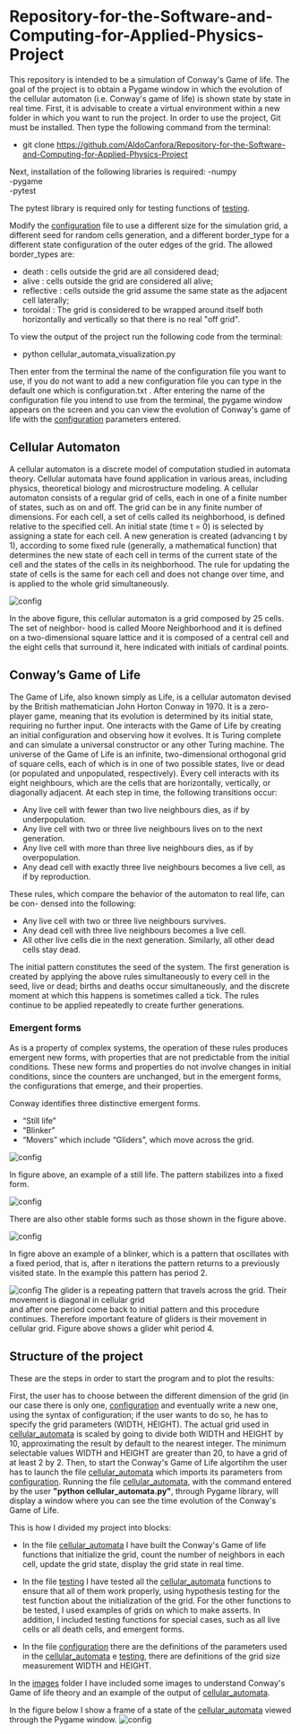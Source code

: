 # Repository-for-the-Software-and-Computing-for-Applied-Physics-Project
This repository is intended to be a simulation of Conway's Game of life. The goal of the project is to obtain a Pygame window in which the evolution of the cellular automaton (i.e. Conway's game of life) is shown state by state in real time.
First, it is advisable to create a virtual environment within a new folder in which you want to run the project.
In order to use the project, Git must be installed. 
Then type the following command from the terminal:  
- git clone https://github.com/AldoCanfora/Repository-for-the-Software-and-Computing-for-Applied-Physics-Project
  
Next, installation of the following libraries is required:
-numpy<br>
-pygame<br>
-pytest

The pytest library is required only for testing functions of [testing](testing.py).

Modify the [configuration](configuration.txt) file to use a different size for the simulation grid, a different seed for random cells generation, and a different border_type for a different state configuration of the outer edges of the grid.
The allowed border_types are:
- death : cells outside the grid are all considered dead;
- alive : cells outside the grid are considered all alive;
- reflective : cells outside the grid assume the same state as the adjacent cell laterally;
- toroidal : The grid is considered to be wrapped around itself both horizontally and vertically so that there is no real "off grid".
  
To view the output of the project run the following code from the terminal:
- python cellular_automata_visualization.py
  
Then enter from the terminal the name of the configuration file you want to use, if you do not want to add a new configuration file you can type in the default one which is configuration.txt .
After entering the name of the configuration file you intend to use from the terminal, the pygame window appears on the screen and you can view the evolution of Conway's game of life with the [configuration](configuration.txt) parameters entered.

## Cellular Automaton
A cellular automaton is a discrete model of computation studied in automata theory. 
Cellular automata have found application in various areas, including physics, theoretical
biology and microstructure modeling.
A cellular automaton consists of a regular grid of cells, each in one of a finite number
of states, such as on and off. The grid can be in any finite number of dimensions.
For each cell, a set of cells called its neighborhood, is defined relative to the specified
cell. An initial state (time t = 0) is selected by assigning a state for each cell. A
new generation is created (advancing t by 1), according to some fixed rule (generally,
a mathematical function) that determines the new state of each cell in terms of the
current state of the cell and the states of the cells in its neighborhood. The
rule for updating the state of cells is the same for each cell and does not change over
time, and is applied to the whole grid simultaneously.

![config](./images/neighbors_image.jpg)

In the above figure, this cellular automaton is a grid composed by 25 cells. The set of neighbor-
hood is called Moore Neighborhood and it is defined on a two-dimensional square lattice
and it is composed of a central cell and the eight cells that surround it, here indicated
with initials of cardinal points.

 ## Conway’s Game of Life
The Game of Life, also known simply as Life, is a cellular automaton devised by the
British mathematician John Horton Conway in 1970. It is a zero-player game,
meaning that its evolution is determined by its initial state, requiring no further input.
One interacts with the Game of Life by creating an initial configuration and observing
how it evolves. It is Turing complete and can simulate a universal constructor or any
other Turing machine. The universe of the Game of Life is an infinite, two-dimensional
orthogonal grid of square cells, each of which is in one of two possible states, live or
dead (or populated and unpopulated, respectively). Every cell interacts with its eight
neighbours, which are the cells that are horizontally, vertically, or diagonally adjacent.
At each step in time, the following transitions occur:

- Any live cell with fewer than two live neighbours dies, as if by underpopulation.
- Any live cell with two or three live neighbours lives on to the next generation.
- Any live cell with more than three live neighbours dies, as if by overpopulation.
- Any dead cell with exactly three live neighbours becomes a live cell, as if by reproduction.

These rules, which compare the behavior of the automaton to real life, can be con-
densed into the following:
- Any live cell with two or three live neighbours survives.
- Any dead cell with three live neighbours becomes a live cell.
- All other live cells die in the next generation. Similarly, all other dead cells stay dead.

The initial pattern constitutes the seed of the system. The first generation is created
by applying the above rules simultaneously to every cell in the seed, live or dead; births
and deaths occur simultaneously, and the discrete moment at which this happens is
sometimes called a tick.
The rules continue to be applied repeatedly to create further generations.

### Emergent forms
As is a property of complex systems, the operation of these rules produces emergent new forms, with properties that are not
predictable from the initial conditions. These new forms and properties do not involve
changes in initial conditions, since the counters are unchanged, but in the emergent
forms, the configurations that emerge, and their properties.

Conway identifies three distinctive emergent forms. 
- “Still life”
- “Blinker”
- “Movers” which include “Gliders”, which move across the grid.

![config](./images/still_life.jpg)

In figure above, an example of a still life. The pattern stabilizes into a fixed form.

![config](./images/other_stable_forms.jpg)

There are also other stable forms such as those shown in the figure above.

![config](./images/blinker.jpg)

In figre above an example of a blinker, which is a pattern that oscillates with a fixed period,
that is, after n iterations the pattern returns to a previously visited state. In the example
this pattern has period 2.

![config](./images/glider.jpg)
The glider is a repeating pattern that travels across the grid. Their movement is diagonal in cellular grid  
and after one period come back to initial pattern and this procedure continues.
Therefore important feature of gliders is their movement in cellular grid. Figure above shows a glider whit period 4. 


## Structure of the project
These are the steps in order to start the program and to plot the results:

First, the user has to choose between the different dimension of the grid (in our case there is only one, [configuration](configuration.txt) and eventually write a new one, using the syntax of configuration; if the user wants to do so, he has to specify the grid parameters (WIDTH, HEIGHT). The actual grid used in [cellular_automata](cellular_automata.py) is scaled by going to divide both WIDTH and HEIGHT by 10, approximating the result by default to the nearest integer. The minimum selectable values WIDTH and HEIGHT are greater than 20, to have a grid of at least 2 by 2.
Then, to start the Conway's Game of Life algortihm the user has to launch the file [cellular_automata](cellular_automata.py) which imports its parameters from [configuration](configuration.txt). 
Running the file [cellular_automata](cellular_automata.py), with the command entered by the user **"python cellular_automata.py"**, through Pygame library, will display a window where you can see the time evolution of the Conway's Game of Life.

This is how I divided my project into blocks:

- In the file [cellular_automata](cellular_automata.py) I have built the Conway's Game of life functions that initialize the grid, count the number of neighbors in each cell, update the grid state, display the grid state in real time. 

- In the file [testing](testing.py) I have tested all the [cellular_automata](cellular_automata.py) functions to ensure that all of them work properly, using hypothesis testing for the test function about the initialization of the grid. For the other functions to be tested, I used examples of grids on which to make asserts. In addition, I included testing functions for special cases, such as all live cells or all death cells, and emergent forms.

- In the file [configuration](configuration.txt) there are the definitions of the parameters used in the [cellular_automata](cellular_automata.py) e [testing](testing.py), there are definitions of the grid size measurement WIDTH and HEIGHT.
  

In the [images](images) folder I have included some images to understand Conway's Game of life theory and an example of the output of [cellular_automata](cellular_automata.py).

In the figure below I show a frame of a state of the [cellular_automata](cellular_automata.py) viewed through the Pygame window.
![config](./images/conway_s_game_of_life_algorithm_frame_output.jpg)




